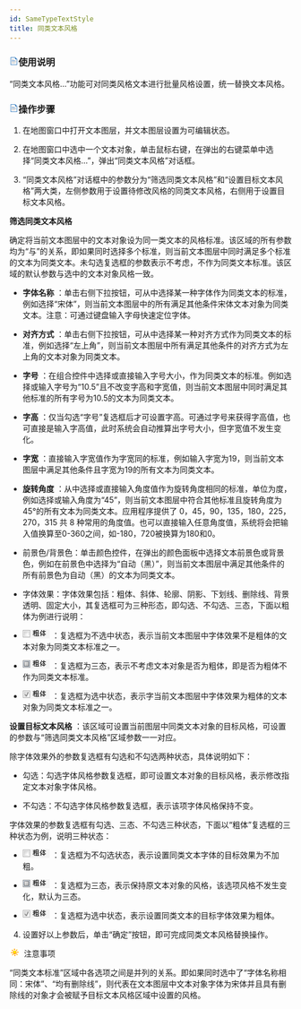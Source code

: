 ```yaml
---
id: SameTypeTextStyle
title: 同类文本风格  
---  
```

### ![](../../../img/read.gif)使用说明



“同类文本风格...”功能可对同类风格文本进行批量风格设置，统一替换文本风格。



### ![](../../../img/read.gif)操作步骤



1. 在地图窗口中打开文本图层，并文本图层设置为可编辑状态。

2. 在地图窗口中选中一个文本对象，单击鼠标右键，在弹出的右键菜单中选择“同类文本风格...”，弹出“同类文本风格”对话框。
3. “同类文本风格”对话框中的参数分为“筛选同类文本风格”和“设置目标文本风格”两大类，左侧参数用于设置待修改风格的同类文本风格，右侧用于设置目标文本风格。



**筛选同类文本风格**




确定将当前文本图层中的文本对象设为同一类文本的风格标准。该区域的所有参数均为“与”的关系，即如果同时选择多个标准，则当前文本图层中同时满足多个标准的文本为同类文本。未勾选复选框的参数表示不考虑，不作为同类文本标准。该区域的默认参数与选中的文本对象风格一致。



* **字体名称**
：单击右侧下拉按钮，可从中选择某一种字体作为同类文本的标准，例如选择“宋体”，则当前文本图层中的所有满足其他条件宋体文本对象为同类文本。注意：可通过键盘输入字母快速定位字体。

* **对齐方式**
：单击右侧下拉按钮，可从中选择某一种对齐方式作为同类文本的标准，例如选择“左上角”，则当前文本图层中所有满足其他条件的对齐方式为左上角的文本对象为同类文本。

* **字号**
：在组合控件中选择或直接输入字号大小，作为同类文本的标准。例如选择或输入字号为“10.5”且不改变字高和字宽值，则当前文本图层中同时满足其他标准的所有字号为10.5的文本为同类文本。

* **字高**
：仅当勾选“字号”复选框后才可设置字高。可通过字号来获得字高值，也可直接是输入字高值，此时系统会自动推算出字号大小，但字宽值不发生变化。

* **字宽** ：直接输入字宽值作为字宽同的标准，例如输入字宽为19，则当前文本图层中满足其他条件且字宽为19的所有文本为同类文本。

* **旋转角度**
：从中选择或直接输入角度值作为旋转角度相同的标准，单位为度，例如选择或输入角度为“45”，则当前文本图层中符合其他标准且旋转角度为45°的所有文本为同类文本。应用程序提供了
0，45，90，135，180，225，270，315 共 8
种常用的角度值。也可以直接输入任意角度值，系统将会把输入值换算至0-360之间，如-180，720被换算为180和0。

* 前景色/背景色：单击颜色控件，在弹出的颜色面板中选择文本前景色或背景色，例如在前景色中选择为“自动（黑）”，则当前文本图层中满足其他条件的所有前景色为自动（黑）的文本为同类文本。

* 字体效果：字体效果包括：粗体、斜体、轮廓、阴影、下划线、删除线、背景透明、固定大小，其复选框可为三种形态，即勾选、不勾选、三态，下面以粗体为例进行说明：

* ![](img/Bold1.png) ：复选框为不选中状态，表示当前文本图层中字体效果不是粗体的文本对象为同类文本标准之一。

* ![](img/Bold2.png) ：复选框为三态，表示不考虑文本对象是否为粗体，即是否为粗体不作为同类文本标准。

* ![](img/Bold3.png) ：复选框为选中状态，表示字当前文本图层中字体效果为粗体的文本对象为同类文本标准之一。



**设置目标文本风格** ：该区域可设置当前图层中同类文本对象的目标风格，可设置的参数与“筛选同类文本风格”区域参数一一对应。



除字体效果外的参数复选框有勾选和不勾选两种状态，具体说明如下：



* 勾选：勾选字体风格参数复选框，即可设置文本对象的目标风格，表示修改指定文本对象字体风格。

* 不勾选：不勾选字体风格参数复选框，表示该项字体风格保持不变。



字体效果的参数复选框有勾选、三态、不勾选三种状态，下面以“粗体”复选框的三种状态为例，说明三种状态：



* ![](img/Bold1.png) ：复选框为不勾选状态，表示设置同类文本字体的目标效果为不加粗。

* ![](img/Bold2.png) ：复选框为三态，表示保持原文本对象的风格，该选项风格不发生变化，默认为三态。

* ![](img/Bold3.png) ：复选框为选中状态，表示设置同类文本的目标字体效果为粗体。

4. 设置好以上参数后，单击“确定”按钮，即可完成同类文本风格替换操作。



![](../../../img/note.png) 注意事项




“同类文本标准”区域中各选项之间是并列的关系。即如果同时选中了“字体名称相同：宋体”、“均有删除线”，则代表在文本图层中文本对象字体为宋体并且具有删除线的对象才会被赋予目标文本风格区域中设置的风格。

